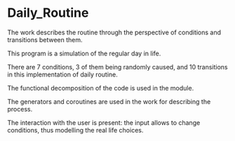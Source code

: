 # Daily_Routine
The work describes the routine through the perspective of conditions and transitions between them.

This program is a simulation of the regular day in life.

There are 7 conditions, 3 of them being randomly caused, and 10 transitions in this implementation of daily routine.

The functional decomposition of the code is used in the module.

The generators and coroutines are used in the work for describing the process.

The interaction with the user is present: the input allows to change conditions, thus modelling the real life choices.
